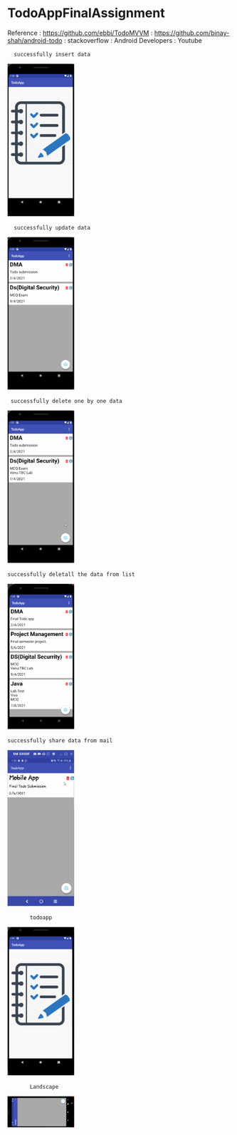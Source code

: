 # TodoAppFinalAssignment


Reference : https://github.com/ebbi/TodoMVVM
          : https://github.com/binay-shah/android-todo
          : stackoverflow
          : Android Developers
          : Youtube
          
      successfully insert data
 <img src="InsertData.gif" width="150">
    
      successfully update data
 <img src="UpdateData.gif" width="150">
   
     successfully delete one by one data
 <img src="DeleteData.gif" width="150">

    successfully deletall the data from list
 <img src="deletall.gif" width="150">

    successfully share data from mail
 <img src="sharedata.gif" width="150">
 
           todoapp
 <img src="TodoFinalGif.gif" width="150">
 
           Landscape
  <img src="rotated.gif" width="150">

